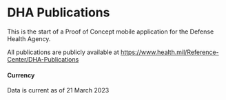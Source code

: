 # DHA Publications
This is the start of a Proof of Concept mobile application for the Defense Health Agency.  

All publications are publicly available at https://www.health.mil/Reference-Center/DHA-Publications


#### Currency
Data is current as of 21 March 2023 
